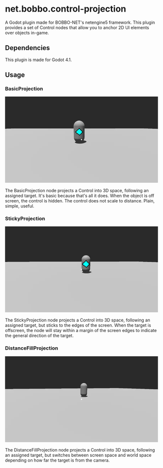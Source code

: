 # net.bobbo.control-projection

A Godot plugin made for BOBBO-NET's netengine5 framework.
This plugin provides a set of Control nodes that allow you to anchor 2D UI elements over objects in-game.

## Dependencies

This plugin is made for Godot 4.1.

## Usage

### BasicProjection

![A video example of how the BasicProjection node functions](docs/basic_example.webp)

The BasicProjection node projects a Control into 3D space, following an assigned target. It's basic because that's all it does. When the object is off screen, the control is hidden. The control does not scale to distance. Plain, simple, useful.

### StickyProjection

![A video example of how the StickyProjection node functions](./docs/sticky_example.webp)

The StickyProjection node projects a Control into 3D space, following an assigned target, but sticks to the edges of the screen. When the target is offscreen, the node will stay within a margin of the screen edges to indicate the general direction of the target.

### DistanceFillProjection

![A video example of how the DistanceFillProjection node functions](docs/distance_fill_example.webp)

The DistanceFillProjection node projects a Control into 3D space, following an assigned target, but switches between screen space and world space depending on how far the target is from the camera.
